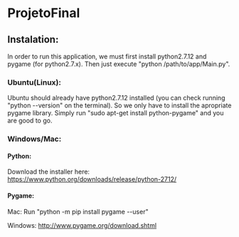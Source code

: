 # ProjetoFinal

## Instalation:

In order to run this application, we must first install python2.7.12 and pygame (for python2.7.x). Then just execute "python /path/to/app/Main.py".

### Ubuntu(Linux):

Ubuntu should already have python2.7.12 installed (you can check running "python --version" on the terminal). So we only have to install the apropriate pygame library. Simply run "sudo apt-get install python-pygame" and you are good to go.

### Windows/Mac:

#### Python:

Download the installer here: https://www.python.org/downloads/release/python-2712/

#### Pygame:

Mac: Run "python -m pip install pygame --user"

Windows: http://www.pygame.org/download.shtml

